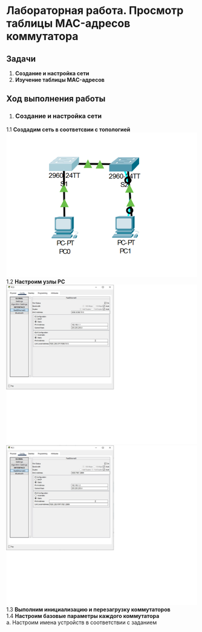 # Лабораторная работа. Просмотр таблицы MAC-адресов коммутатора
## Задачи
1. **Создание и настройка сети**
2. **Изучение таблицы MAC-адресов**
## Ход выполнения работы
1. ### Создание и настройка сети
1.1 **Создадим сеть в соответсвии с топологией** ![](pic/1.1_topology.png)  
1.2 **Настроим узлы PC**  ![](pic/PC0_setting.jpg)  
![](pic/PC1_setting.jpg)  
1.3 **Выполним инициализацию и перезагрузку коммутаторов**  
1.4 **Настроим базовые параметры каждого коммутатора**  
a. Настроим имена устройств в соответствии с заданием
